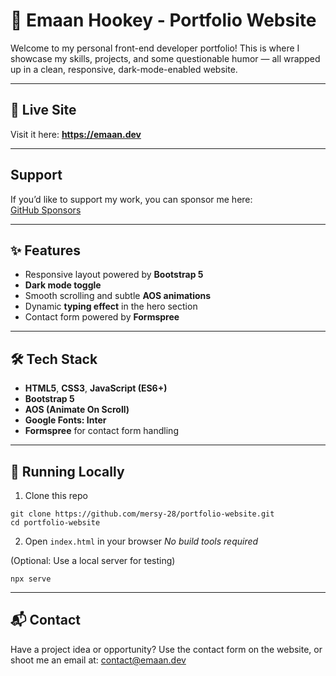 # 📁 Emaan Hookey - Portfolio Website

Welcome to my personal front-end developer portfolio! This is where I showcase my skills, projects, and some questionable humor — all wrapped up in a clean, responsive, dark-mode-enabled website.

---

## 🚀 Live Site

Visit it here:
**https://emaan.dev**

---

## Support

If you’d like to support my work, you can sponsor me here:  
[GitHub Sponsors](https://github.com/sponsors/mersy-28)

---

## ✨ Features

- Responsive layout powered by **Bootstrap 5**
- **Dark mode toggle**
- Smooth scrolling and subtle **AOS animations**
- Dynamic **typing effect** in the hero section
- Contact form powered by **Formspree**

---

## 🛠 Tech Stack

- **HTML5**, **CSS3**, **JavaScript (ES6+)**
- **Bootstrap 5**
- **AOS (Animate On Scroll)**
- **Google Fonts: Inter**
- **Formspree** for contact form handling

---

## 🧪 Running Locally

1. Clone this repo
```
git clone https://github.com/mersy-28/portfolio-website.git
cd portfolio-website
```

2. Open `index.html` in your browser
_No build tools required_

(Optional: Use a local server for testing)

```
npx serve
```

---

## 📬 Contact

Have a project idea or opportunity?
Use the contact form on the website, or shoot me an email at: [contact@emaan.dev](mailto:contact@emaan.dev)
